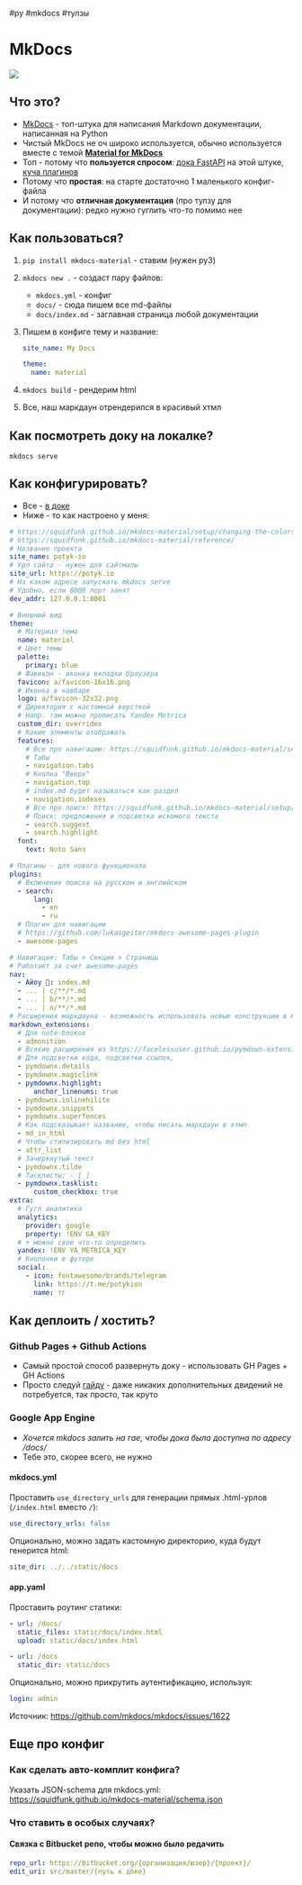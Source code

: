 #py #mkdocs #тулзы 

# MkDocs

![](mkdocs.png)

## Что это?

- [MkDocs](https://www.mkdocs.org/) - топ-штука для написания Markdown документации, написанная на Python
- Чистый MkDocs не оч широко используется, обычно используется вместе с
  темой [**Material for MkDocs**](https://squidfunk.github.io/mkdocs-material/)
- Топ - потому что **пользуется спросом**: [дока FastAPI](https://fastapi.tiangolo.com/) на этой штуке, [куча плагинов](https://chrieke.medium.com/the-best-mkdocs-plugins-and-customizations-fc820eb19759)
- Потому что **простая**: на старте достаточно 1 маленького конфиг-файла
- И потому что **отличная документация** (про тулзу для документации): редко нужно гуглить что-то помимо нее

## Как пользоваться?

1. `pip install mkdocs-material` - ставим (нужен py3)
2. `mkdocs new .` - создаст пару файлов:
    - `mkdocs.yml` - конфиг
    - `docs/` - сюда пишем все md-файлы
    - `docs/index.md` - заглавная страница любой документации
3. Пишем в конфиге тему и название:

      ```yaml
      site_name: My Docs

      theme:
        name: material
      ```

4. `mkdocs build` - рендерим html
5. Все, наш маркдаун отрендерился в красивый хтмл

## Как посмотреть доку на локалке?

```shell
mkdocs serve
```

## Как конфигурировать?

- Все - [в доке](https://squidfunk.github.io/mkdocs-material/setup/changing-the-colors/)
- Ниже - то как настроено у меня:

```yaml
# https://squidfunk.github.io/mkdocs-material/setup/changing-the-colors/
# https://squidfunk.github.io/mkdocs-material/reference/
# Название проекта
site_name: potyk-io
# Урл сайта - нужен для сайтмапы
site_url: https://potyk.io
# На каком адресе запускать mkdocs serve
# Удобно, если 8000 порт занят
dev_addr: 127.0.0.1:8001

# Внешний вид
theme:
  # Материал тема
  name: material
  # Цвет темы
  palette:
    primary: blue
  # Фавикон - иконка вкладки браузера
  favicon: a/favicon-16x16.png
  # Иконка в навбаре
  logo: a/favicon-32x32.png
  # Директория с кастомной версткой
  # Напр. там можно прописать Yandex Metrica
  custom_dir: overrides
  # Какие элементы отображать
  features:
    # Все про навигацию: https://squidfunk.github.io/mkdocs-material/setup/setting-up-navigation/
    # Табы
    - navigation.tabs
    # Кнопка "Вверх"
    - navigation.top
    # index.md будет называться как раздел
    - navigation.indexes
    # Все про поиск: https://squidfunk.github.io/mkdocs-material/setup/setting-up-site-search/
    # Поиск: предложения и подсветка искомого текста
    - search.suggest
    - search.highlight
  font:
    text: Noto Sans

# Плагины - для нового функционала
plugins:
  # Включение поиска на русском и английском
  - search:
      lang:
        - en
        - ru
  # Плагин для навигации
  # https://github.com/lukasgeiter/mkdocs-awesome-pages-plugin
  - awesome-pages

# Навигация: Табы > Секции > Страницы
# Работает за счет awesome-pages
nav:
  - Айоу 👋: index.md
  - ... | c/**/*.md
  - ... | b/**/*.md
  - ... | n/**/*.md
# Расширения маркдауна - возможность использовать новые конструкции в маркдауне
markdown_extensions:
  # Для note-блоков
  - admonition
  # Всякие расширения из https://facelessuser.github.io/pymdown-extensions/
  # Для подсветки кода, подсветки ссылок,
  - pymdownx.details
  - pymdownx.magiclink
  - pymdownx.highlight:
      anchor_linenums: true
  - pymdownx.inlinehilite
  - pymdownx.snippets
  - pymdownx.superfences
  # Как подсказывает название, чтобы писать маркдаун в хтмл
  - md_in_html
  # Чтобы стилизировать md без html
  - attr_list
  # Зачеркнутый текст
  - pymdownx.tilde
  # Тасклисты: - [ ]
  - pymdownx.tasklist:
      custom_checkbox: true
extra:
  # Гугл аналитика
  analytics:
    provider: google
    property: !ENV GA_KEY
  # + можно свое что-то определить
  yandex: !ENV YA_METRICA_KEY
  # Кнопочки в футере
  social:
    - icon: fontawesome/brands/telegram
      link: https://t.me/potykion
      name: тг
```

## Как деплоить / хостить?

### Github Pages + Github Actions

- Самый простой способ развернуть доку - использовать GH Pages + GH Actions
- Просто следуй [гайду](https://squidfunk.github.io/mkdocs-material/publishing-your-site/) - даже никаких дополнительных
  двидений не потребуется, так просто, так круто

### Google App Engine

- _Хочется mkdocs залить на гае, чтобы дока была доступна по адресу /docs/_
- Тебе это, скорее всего, не нужно

#### mkdocs.yml

Проставить `use_directory_urls` для генерации прямых .html-урлов (`/index.html` вместо `/`):

```yaml
use_directory_urls: false
```

Опционально, можно задать кастомную директорию, куда будут генерится html:

```yaml
site_dir: ../../static/docs
```

#### app.yaml

Проставить роутинг статики:

```yaml
- url: /docs/
  static_files: static/docs/index.html
  upload: static/docs/index.html

- url: /docs
  static_dir: static/docs
```

Опционально, можно прикрутить аутентификацию, используя:

```yaml
login: admin
```

Источник: https://github.com/mkdocs/mkdocs/issues/1622

## Еще про конфиг

### Как сделать авто-комплит конфига?

Указать JSON-schema для mkdocs.yml: https://squidfunk.github.io/mkdocs-material/schema.json

### Что ставить в особых случаях?

#### Связка с Bitbucket репо, чтобы можно было редачить

```yaml
repo_url: https://bitbucket.org/{организация/юзер}/{проект}/
edit_uri: src/master/{путь к доке}
```

